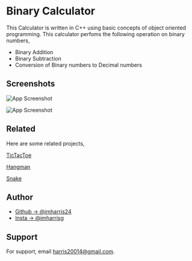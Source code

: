 # Binary Calculator

This Calculator is written in C++ using basic concepts of object oriented programming. This calculator perfoms the following operation on binary numbers,
- Binary Addition
- Binary Subtraction
- Conversion of Binary numbers to Decimal numbers

## Screenshots

![App Screenshot](https://raw.githubusercontent.com/imharris24/Binary-Calculator-CPP/main/screenshot/screenshot0.png?token=GHSAT0AAAAAABZQSA2C5SXNETHS7VAJ2O2CY3J5O6A)

![App Screenshot](https://raw.githubusercontent.com/imharris24/Binary-Calculator-CPP/main/screenshot/screenshot1.png?token=GHSAT0AAAAAABZQSA2DTAZJ6GSS4HT3MI6CY3J5PAA)


## Related

Here are some related projects,

[TicTacToe](https://github.com/imharris24/TicTacToe-CPP)

[Hangman](https://github.com/imharris24/Hangman-CPP)

[Snake](https://github.com/imharris24/Snake-CPP)


## Author

- [Github -> @imharris24](https://www.github.com/imharris24)
- [Insta  -> @imharrisg](https://www.instagram.com/im_harrisg/)

  
## Support

For support, email harris20014@gmail.com.
